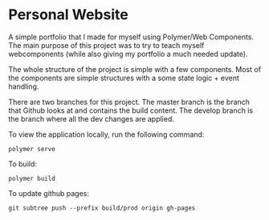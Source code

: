 # Personal Website

A simple portfolio that I made for myself using Polymer/Web Components. The main purpose of this project was to try to teach myself webcomponents (while also giving my portfolio a much needed update). 

The whole structure of the project is simple with a few components. Most of the components are simple structures with a some state logic + event handling. 

There are two branches for this project. The master branch is the branch that Github looks at and contains the build content. 
The develop branch is the branch where all the dev changes are applied. 

To view the application locally, run the following command:
```
polymer serve
```

To build:
```
polymer build
```

To update github pages:
```
git subtree push --prefix build/prod origin gh-pages
```